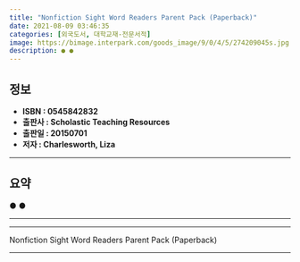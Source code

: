 ```yaml
---
title: "Nonfiction Sight Word Readers Parent Pack (Paperback)"
date: 2021-08-09 03:46:35
categories: [외국도서, 대학교재-전문서적]
image: https://bimage.interpark.com/goods_image/9/0/4/5/274209045s.jpg
description: ● ●
---
```


## **정보**

- **ISBN : 0545842832**
- **출판사 : Scholastic Teaching Resources**
- **출판일 : 20150701**
- **저자 : Charlesworth, Liza**

------



## **요약**

●  ●  

------



------


Nonfiction Sight Word Readers Parent Pack (Paperback) 

------


